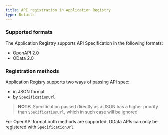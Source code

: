 ```yaml
---
title: API registration in Application Registry
type: Details
---
```


### Supported formats

The Application Registry supports API Specification in the following formats:
- OpenAPI 2.0
- OData 2.0

### Registration methods

Application Regisry supports two ways of passing API spec:
- in JSON format
- by `SpecificationUrl`

>**NOTE:** Specification passed directly as a JSON has a higher priority than `SpecificationUrl`, which in such case will be ignored


For OpenAPI format both methods are supported.
OData APIs can only be registered with `SpecificationUrl`.
